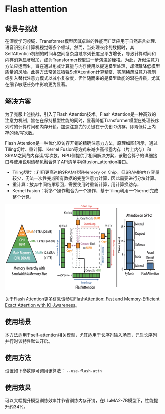 # Flash attention 

## 背景与挑战

在深度学习领域，Transformer模型因其卓越的性能而广泛应用于自然语言处理、语音识别和计算机视觉等多个领域。然而，当处理长序列数据时，其SelfAttention机制的时间与空间复杂度随序列长度呈平方增长，导致计算时间和内存消耗显著增加，成为Transformer模型进一步演进的桎梏。为此，近似注意力方法应运而生，旨在通过削减计算量与内存使用以提速模型处理，却潜藏降低模型质量的风险。此类方法常通过牺牲SelfAttention计算精度、实施稀疏注意力机制或引入替代注意力模式以减小复杂度，但伴随而来的是模型效能的潜在折损，尤其在细节敏感任务中影响更为显著。

## 解决方案

为了克服上述挑战，引入了Flash Attention技术。Flash Attention是一种高效的注意力机制，旨在在保持模型性能的同时，显著降低Transformer模型在处理长序列时的计算时间和内存开销。加速注意力的关键在于优化IO访存，即降低片上内存的读/写次数。

Flash Attention是一种优化IO访存开销的精确注意力方法，原理如图1所示，通过Tiling切片、重计算、Kernel Fusion等方式来减少高带宽内存（片上内存）和SRAM之间的内存读/写次数。NPU侧提供了相同解决方案，该融合算子的详细接口与使用说明请参见融合算子API清单中的fusion_attention接口。
* Tiling切片：利用更高速的SRAM代替Memory on Chip，但SRAM的内存容量较少，无法一次性完成所有数据的完整注意力计算，因此需要进行分块计算。
* 重计算：放弃中间结果写回，需要使用时重新计算，用计算换访存。
* Kernel Fusion：将多个操作融合为一个操作，基于Tiling利用一个kernel完成整个计算。

<p align="center"> <img src="../../sources/images/flash_attention.png" height="280px" width="850px"></p>

关于Flash Attention更多信息请参见[FlashAttention: Fast and Memory-Efficient Exact Attention with IO-Awareness](https://arxiv.org/pdf/2205.14135)。

## 使用场景

本方法适用于self-attention相关模型，尤其适用于长序列输入场景，开启长序列并行时该特性默认开启。

## 使用方法

设置如下参数即可调用该算法：
`--use-flash-attn`

## 使用效果

可以大幅提升模型训练效率并节省训练内存开销，在LLaMA2-7B模型下，性能提升约34%。